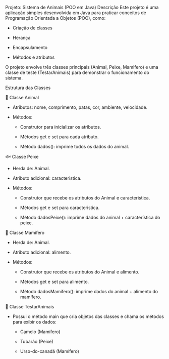 Projeto: Sistema de Animais (POO em Java)
Descrição
Este projeto é uma aplicação simples desenvolvida em Java para praticar conceitos de Programação Orientada a Objetos (POO), como:

- Criação de classes

- Herança

- Encapsulamento

- Métodos e atributos

O projeto envolve três classes principais (Animal, Peixe, Mamifero) e uma classe de teste (TestarAnimais) para demonstrar o funcionamento do sistema.

Estrutura das Classes

🐾 Classe Animal

- Atributos: nome, comprimento, patas, cor, ambiente, velocidade.

- Métodos:

  - Construtor para inicializar os atributos.

  - Métodos get e set para cada atributo.

  - Método dados(): imprime todos os dados do animal.

🐟 Classe Peixe

- Herda de: Animal.

- Atributo adicional: caracteristica.

- Métodos:

  - Construtor que recebe os atributos do Animal e caracteristica.

  - Métodos get e set para caracteristica.

  - Método dadosPeixe(): imprime dados do animal + característica do peixe.

🐻 Classe Mamifero
- Herda de: Animal.

- Atributo adicional: alimento.

- Métodos:

  - Construtor que recebe os atributos do Animal e alimento.

  - Métodos get e set para alimento.

  - Método dadosMamifero(): imprime dados do animal + alimento do mamífero.

🧪 Classe TestarAnimais
- Possui o método main que cria objetos das classes e chama os métodos para exibir os dados:

    - Camelo (Mamífero)

    - Tubarão (Peixe)
    
    - Urso-do-canadá (Mamífero)
